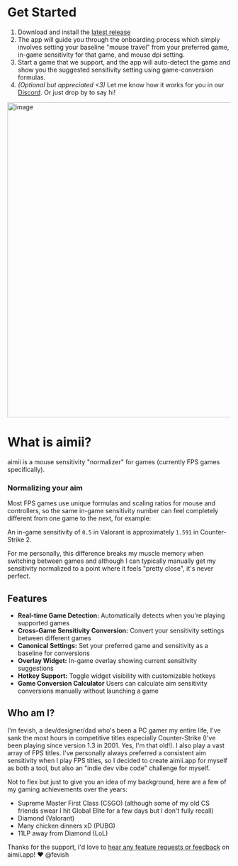 # Get Started

1. Download and install the [latest release](https://github.com/fevish/aimii/releases/latest)
2. The app will guide you through the onboarding process which simply involves setting your baseline "mouse travel" from your preferred game, in-game sensitivity for that game, and mouse dpi setting.
3. Start a game that we support, and the app will auto-detect the game and show you the suggested sensitivity setting using game-conversion formulas.   
4. _(Optional but appreciated <3)_ Let me know how it works for you in our [Discord](https://discord.gg/Nj2Xj3W4eY). Or just drop by to say hi!

<img width="1298" height="710" alt="image" src="https://github.com/user-attachments/assets/a81c3d3f-2d85-48b7-a05f-a57c340893f9" />

# What is aimii?

aimii is a mouse sensitivity "normalizer" for games (currently FPS games specifically).

### Normalizing your aim
Most FPS games use unique formulas and scaling ratios for mouse and controllers, so the same in-game sensitivity number can feel completely different from one game to the next, for example:

An in-game sensitivity of `0.5` in Valorant is approximately `1.591` in Counter-Strike 2.

For me personally, this difference breaks my muscle memory when switching between games and although I can typically manually get my sensitivity normalized to a point where it feels "pretty close", it's never perfect.

## Features

- **Real-time Game Detection:** Automatically detects when you're playing supported games
- **Cross-Game Sensitivity Conversion:** Convert your sensitivity settings between different games
- **Canonical Settings:** Set your preferred game and sensitivity as a baseline for conversions
- **Overlay Widget:** In-game overlay showing current sensitivity suggestions
- **Hotkey Support:** Toggle widget visibility with customizable hotkeys
- **Game Conversion Calculator** Users can calculate aim sensitivity conversions manually without launching a game

## Who am I?
I'm fevish, a dev/designer/dad who's been a PC gamer my entire life, I've sank the most hours in competitive titles especially Counter-Strike (I've been playing since version 1.3 in 2001. Yes, I'm that old!). I also play a vast array of FPS titles. I've personally always preferred a consistent aim sensitivity when I play FPS titles, so I decided to create aimii.app for myself as both a tool, but also an "indie dev vibe code" challenge for myself.

Not to flex but just to give you an idea of my background, here are a few of my gaming achievements over the years:
- Supreme Master First Class (CSGO) (although some of my old CS friends swear I hit Global Elite for a few days but I don't fully recall)
- Diamond (Valorant)
- Many chicken dinners xD (PUBG)
- 11LP away from Diamond (LoL)

Thanks for the support, I'd love to [hear any feature requests or feedback](https://discord.gg/Nj2Xj3W4eY) on aimii.app! ❤️ @fevish
